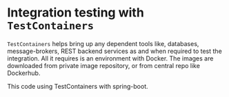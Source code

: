 # Integration testing with `TestContainers`

`TestContainers` helps bring up any dependent tools like, databases, message-brokers, REST backend services as and when required to test the integration. All it requires is an environment with Docker. The images are downloaded from private image repository, or from central repo like Dockerhub.

This code using TestContainers with spring-boot.
